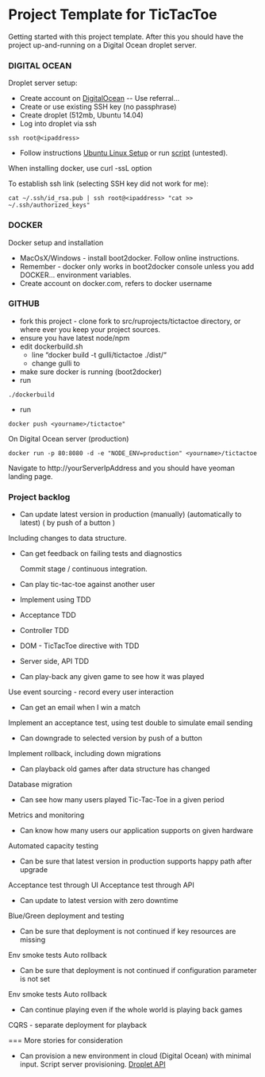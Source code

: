 Project Template for TicTacToe
=========

Getting started with this project template. After this you should have the project up-and-running on a Digital Ocean droplet server.

### DIGITAL OCEAN

Droplet server setup:

* Create account on [DigitalOcean](http://digitalocean.com)
  -- Use referral...
* Create or use existing SSH key (no passphrase)
* Create droplet (512mb, Ubuntu 14.04)
* Log into droplet via ssh
``` 
ssh root@<ipaddress>
``` 

* Follow instructions
  [Ubuntu Linux Setup](http://docs.docker.com/installation/ubuntulinux/)
  or run [script](https://github.com/stefaneg/tictactoe/blob/master/provisioning/production/server-init.sh) (untested).

When installing docker, use curl -ssL option

To establish ssh link (selecting SSH key did not work for me):

``` 
cat ~/.ssh/id_rsa.pub | ssh root@<ipaddress> "cat >> ~/.ssh/authorized_keys"
``` 


### DOCKER

Docker setup and installation

* MacOsX/Windows - install boot2docker. Follow online instructions.
* Remember - docker only works in boot2docker console unless you add DOCKER… environment variables.
* Create account on docker.com, <yourname> refers to docker username


### GITHUB

* fork this project - clone fork to src/ruprojects/tictactoe directory, or where ever you keep your project sources.
* ensure you have latest node/npm
* edit dockerbuild.sh
  * line “docker build -t gulli/tictactoe ./dist/“
  * change gulli to <yourname>
* make sure docker is running (boot2docker)
* run 
``` 
./dockerbuild
``` 
* run 
``` 
docker push <yourname>/tictactoe"
``` 

On Digital Ocean server (production)

``` 
docker run -p 80:8080 -d -e "NODE_ENV=production" <yourname>/tictactoe
``` 

Navigate to http://yourServerIpAddress  and you should have yeoman landing page.


### Project backlog

*	Can update latest version in production (manually) (automatically to latest) ( by push of a button )
  
  Including changes to data structure.

* Can get feedback on failing tests and diagnostics

  Commit stage / continuous integration.

*	Can play tic-tac-toe against another user
  * Implement using TDD
  * Acceptance TDD
  * Controller TDD
  * DOM - TicTacToe directive with TDD
  * Server side, API TDD

*	Can play-back any given game to see how it was played

  Use event sourcing - record every user interaction

*	Can get an email when I win a match

  Implement an acceptance test, using test double to simulate email sending

*	Can downgrade to selected version by push of a button

  Implement rollback, including down migrations

*	Can playback old games after data structure has changed

  Database migration

*	Can see how many users played Tic-Tac-Toe in a given period

  Metrics and monitoring

*	Can know how many users our application supports on given hardware

  Automated capacity testing

*	Can be sure that latest version in production supports happy path after upgrade

  Acceptance test through UI
  Acceptance test through API

*	Can update to latest version with zero downtime

  Blue/Green deployment and testing

*	Can be sure that deployment is not continued if key resources are missing

  Env smoke tests
  Auto rollback

*	Can be sure that deployment is not continued if configuration parameter is not set

  Env smoke tests
  Auto rollback

*	Can continue playing even if the whole world is playing back games

  CQRS - separate deployment for playback
  
  
=== More stories for consideration
  
* Can provision a new environment in cloud (Digital Ocean) with minimal input.
  Script server provisioning. [Droplet API](https://developers.digitalocean.com/#droplets)
